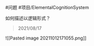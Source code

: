       

#问题 
#项目/ElementalCognitionSystem 

如何描述以逻辑形式？

> 2021/08/17

![[Pasted image 20211012171055.png]]
